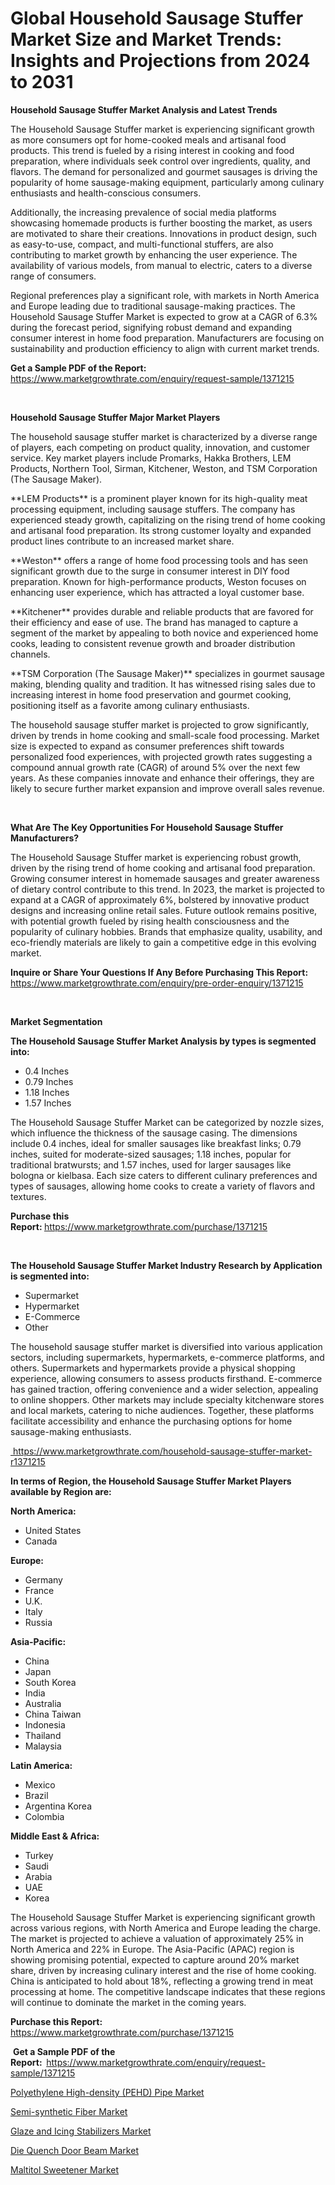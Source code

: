 <p><h1>Global Household Sausage Stuffer Market Size and Market Trends: Insights and Projections from 2024 to 2031</h1></p><p><strong>Household Sausage Stuffer Market Analysis and Latest Trends</strong></p>
<p><p>The Household Sausage Stuffer market is experiencing significant growth as more consumers opt for home-cooked meals and artisanal food products. This trend is fueled by a rising interest in cooking and food preparation, where individuals seek control over ingredients, quality, and flavors. The demand for personalized and gourmet sausages is driving the popularity of home sausage-making equipment, particularly among culinary enthusiasts and health-conscious consumers.</p><p>Additionally, the increasing prevalence of social media platforms showcasing homemade products is further boosting the market, as users are motivated to share their creations. Innovations in product design, such as easy-to-use, compact, and multi-functional stuffers, are also contributing to market growth by enhancing the user experience. The availability of various models, from manual to electric, caters to a diverse range of consumers.</p><p>Regional preferences play a significant role, with markets in North America and Europe leading due to traditional sausage-making practices. The Household Sausage Stuffer Market is expected to grow at a CAGR of 6.3% during the forecast period, signifying robust demand and expanding consumer interest in home food preparation. Manufacturers are focusing on sustainability and production efficiency to align with current market trends.</p></p>
<p><strong>Get a Sample PDF of the Report:&nbsp;</strong> <a href="https://www.marketgrowthrate.com/enquiry/request-sample/1371215">https://www.marketgrowthrate.com/enquiry/request-sample/1371215</a></p>
<p>&nbsp;</p>
<p><strong>Household Sausage Stuffer Major Market Players</strong></p>
<p><p>The household sausage stuffer market is characterized by a diverse range of players, each competing on product quality, innovation, and customer service. Key market players include Promarks, Hakka Brothers, LEM Products, Northern Tool, Sirman, Kitchener, Weston, and TSM Corporation (The Sausage Maker).</p><p>**LEM Products** is a prominent player known for its high-quality meat processing equipment, including sausage stuffers. The company has experienced steady growth, capitalizing on the rising trend of home cooking and artisanal food preparation. Its strong customer loyalty and expanded product lines contribute to an increased market share.</p><p>**Weston** offers a range of home food processing tools and has seen significant growth due to the surge in consumer interest in DIY food preparation. Known for high-performance products, Weston focuses on enhancing user experience, which has attracted a loyal customer base.</p><p>**Kitchener** provides durable and reliable products that are favored for their efficiency and ease of use. The brand has managed to capture a segment of the market by appealing to both novice and experienced home cooks, leading to consistent revenue growth and broader distribution channels.</p><p>**TSM Corporation (The Sausage Maker)** specializes in gourmet sausage making, blending quality and tradition. It has witnessed rising sales due to increasing interest in home food preservation and gourmet cooking, positioning itself as a favorite among culinary enthusiasts.</p><p>The household sausage stuffer market is projected to grow significantly, driven by trends in home cooking and small-scale food processing. Market size is expected to expand as consumer preferences shift towards personalized food experiences, with projected growth rates suggesting a compound annual growth rate (CAGR) of around 5% over the next few years. As these companies innovate and enhance their offerings, they are likely to secure further market expansion and improve overall sales revenue.</p></p>
<p>&nbsp;</p>
<p><strong>What Are The Key Opportunities For Household Sausage Stuffer Manufacturers?</strong></p>
<p><p>The Household Sausage Stuffer market is experiencing robust growth, driven by the rising trend of home cooking and artisanal food preparation. Growing consumer interest in homemade sausages and greater awareness of dietary control contribute to this trend. In 2023, the market is projected to expand at a CAGR of approximately 6%, bolstered by innovative product designs and increasing online retail sales. Future outlook remains positive, with potential growth fueled by rising health consciousness and the popularity of culinary hobbies. Brands that emphasize quality, usability, and eco-friendly materials are likely to gain a competitive edge in this evolving market.</p></p>
<p><strong>Inquire or Share Your Questions If Any Before Purchasing This Report:</strong> <a href="https://www.marketgrowthrate.com/enquiry/pre-order-enquiry/1371215">https://www.marketgrowthrate.com/enquiry/pre-order-enquiry/1371215</a></p>
<p>&nbsp;</p>
<p><strong>Market Segmentation</strong></p>
<p><strong>The Household Sausage Stuffer Market Analysis by types is segmented into:</strong></p>
<p><ul><li>0.4 Inches</li><li>0.79 Inches</li><li>1.18 Inches</li><li>1.57 Inches</li></ul></p>
<p><p>The Household Sausage Stuffer Market can be categorized by nozzle sizes, which influence the thickness of the sausage casing. The dimensions include 0.4 inches, ideal for smaller sausages like breakfast links; 0.79 inches, suited for moderate-sized sausages; 1.18 inches, popular for traditional bratwursts; and 1.57 inches, used for larger sausages like bologna or kielbasa. Each size caters to different culinary preferences and types of sausages, allowing home cooks to create a variety of flavors and textures.</p></p>
<p><strong>Purchase this Report:&nbsp;</strong><a href="https://www.marketgrowthrate.com/purchase/1371215">https://www.marketgrowthrate.com/purchase/1371215</a></p>
<p>&nbsp;</p>
<p><strong>The Household Sausage Stuffer Market Industry Research by Application is segmented into:</strong></p>
<p><ul><li>Supermarket</li><li>Hypermarket</li><li>E-Commerce</li><li>Other</li></ul></p>
<p><p>The household sausage stuffer market is diversified into various application sectors, including supermarkets, hypermarkets, e-commerce platforms, and others. Supermarkets and hypermarkets provide a physical shopping experience, allowing consumers to assess products firsthand. E-commerce has gained traction, offering convenience and a wider selection, appealing to online shoppers. Other markets may include specialty kitchenware stores and local markets, catering to niche audiences. Together, these platforms facilitate accessibility and enhance the purchasing options for home sausage-making enthusiasts.</p></p>
<p><a href="https://www.marketgrowthrate.com/household-sausage-stuffer-market-r1371215">&nbsp;https://www.marketgrowthrate.com/household-sausage-stuffer-market-r1371215</a></p>
<p><strong>In terms of Region, the Household Sausage Stuffer Market Players available by Region are:</strong></p>
<p>
    <p> <strong> North America: </strong>
        <ul>
            <li>United States</li>
            <li>Canada</li>
        </ul>
        </p> 
    <p> <strong> Europe: </strong>
        <ul>
            <li>Germany</li>
            <li>France</li>
            <li>U.K.</li>
            <li>Italy</li>
            <li>Russia</li>
        </ul>
        </p> 
    <p> <strong> Asia-Pacific: </strong>
        <ul>
            <li>China</li>
            <li>Japan</li>
            <li>South Korea</li>
            <li>India</li>
            <li>Australia</li>
            <li>China Taiwan</li>
            <li>Indonesia</li>
            <li>Thailand</li>
            <li>Malaysia</li>
        </ul>
        </p> 
    <p> <strong> Latin America: </strong>
        <ul>
            <li>Mexico</li>
            <li>Brazil</li>
            <li>Argentina Korea</li>
            <li>Colombia</li>
        </ul>
        </p> 
    <p> <strong> Middle East & Africa: </strong>
        <ul>
            <li>Turkey</li>
            <li>Saudi</li>
            <li>Arabia</li>
            <li>UAE</li>
            <li>Korea</li>
        </ul>
    </p>
    </p>
<p><p>The Household Sausage Stuffer Market is experiencing significant growth across various regions, with North America and Europe leading the charge. The market is projected to achieve a valuation of approximately 25% in North America and 22% in Europe. The Asia-Pacific (APAC) region is showing promising potential, expected to capture around 20% market share, driven by increasing culinary interest and the rise of home cooking. China is anticipated to hold about 18%, reflecting a growing trend in meat processing at home. The competitive landscape indicates that these regions will continue to dominate the market in the coming years.</p></p>
<p><strong>Purchase this Report: </strong><a href="https://www.marketgrowthrate.com/purchase/1371215">https://www.marketgrowthrate.com/purchase/1371215</a></p>
<p>&nbsp;<strong>Get a Sample PDF of the Report:&nbsp;&nbsp;</strong><a href="https://www.marketgrowthrate.com/enquiry/request-sample/1371215">https://www.marketgrowthrate.com/enquiry/request-sample/1371215</a></p>
<p><strong></strong></p>
<p><p><a href="https://issuu.com/reportprime-2/docs/polyethylene-high-density-pehd-pipe_974ff531884631">Polyethylene High-density (PEHD) Pipe Market</a></p><p><a href="https://issuu.com/reportprime-2/docs/semi-synthetic-fiber-market-size-20_6e6971c29030ff">Semi-synthetic Fiber Market</a></p><p><a href="https://medium.com/@rizkybinance5/global-glaze-and-icing-stabilizers-market-landscape-future-trends-and-market-strategic-forecast-4943738e4f69?postPublishedType=repub">Glaze and Icing Stabilizers Market</a></p><p><a href="https://medium.com/@rizkybinance5/strategic-insights-into-global-die-quench-door-beam-market-trends-2024-2031-covered-in-129-0e0b607319c6">Die Quench Door Beam Market</a></p><p><a href="https://www.linkedin.com/pulse/global-maltitol-sweetener-industry-research-report-competitive-pdhpe">Maltitol Sweetener Market</a></p></p>